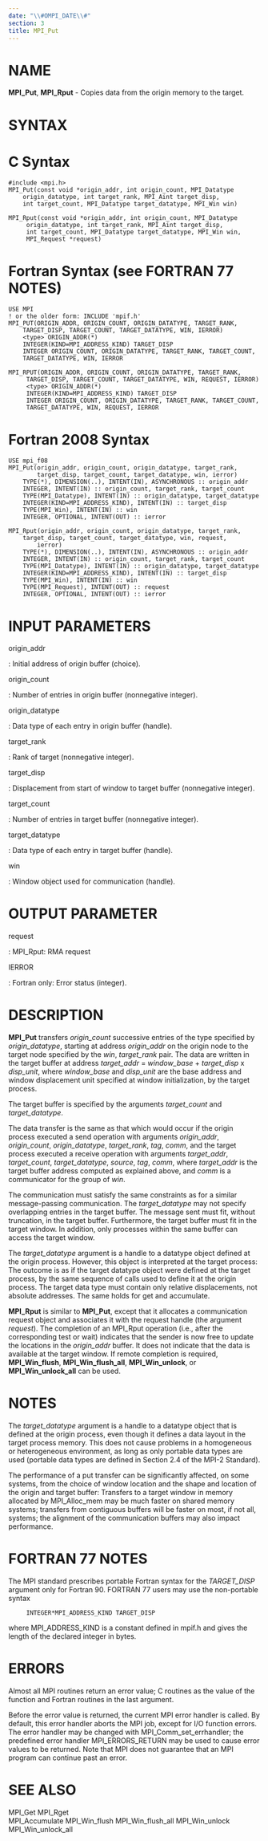 ```yaml
---
date: "\\#OMPI_DATE\\#"
section: 3
title: MPI_Put
---
```


NAME
====

**MPI_Put**, **MPI_Rput** - Copies data from the origin memory to the
target.

SYNTAX
======

C Syntax
========

    #include <mpi.h>
    MPI_Put(const void *origin_addr, int origin_count, MPI_Datatype
    	origin_datatype, int target_rank, MPI_Aint target_disp,
    	int target_count, MPI_Datatype target_datatype, MPI_Win win)

    MPI_Rput(const void *origin_addr, int origin_count, MPI_Datatype
    	 origin_datatype, int target_rank, MPI_Aint target_disp,
    	 int target_count, MPI_Datatype target_datatype, MPI_Win win,
    	 MPI_Request *request)

Fortran Syntax (see FORTRAN 77 NOTES)
=====================================

    USE MPI
    ! or the older form: INCLUDE 'mpif.h'
    MPI_PUT(ORIGIN_ADDR, ORIGIN_COUNT, ORIGIN_DATATYPE, TARGET_RANK,
    	TARGET_DISP, TARGET_COUNT, TARGET_DATATYPE, WIN, IERROR)
    	<type> ORIGIN_ADDR(*)
    	INTEGER(KIND=MPI_ADDRESS_KIND) TARGET_DISP
    	INTEGER ORIGIN_COUNT, ORIGIN_DATATYPE, TARGET_RANK, TARGET_COUNT,
    	TARGET_DATATYPE, WIN, IERROR

    MPI_RPUT(ORIGIN_ADDR, ORIGIN_COUNT, ORIGIN_DATATYPE, TARGET_RANK,
    	 TARGET_DISP, TARGET_COUNT, TARGET_DATATYPE, WIN, REQUEST, IERROR)
    	 <type> ORIGIN_ADDR(*)
    	 INTEGER(KIND=MPI_ADDRESS_KIND) TARGET_DISP
    	 INTEGER ORIGIN_COUNT, ORIGIN_DATATYPE, TARGET_RANK, TARGET_COUNT,
    	 TARGET_DATATYPE, WIN, REQUEST, IERROR

Fortran 2008 Syntax
===================

    USE mpi_f08
    MPI_Put(origin_addr, origin_count, origin_datatype, target_rank,
    		target_disp, target_count, target_datatype, win, ierror)
    	TYPE(*), DIMENSION(..), INTENT(IN), ASYNCHRONOUS :: origin_addr
    	INTEGER, INTENT(IN) :: origin_count, target_rank, target_count
    	TYPE(MPI_Datatype), INTENT(IN) :: origin_datatype, target_datatype
    	INTEGER(KIND=MPI_ADDRESS_KIND), INTENT(IN) :: target_disp
    	TYPE(MPI_Win), INTENT(IN) :: win
    	INTEGER, OPTIONAL, INTENT(OUT) :: ierror

    MPI_Rput(origin_addr, origin_count, origin_datatype, target_rank,
    	target_disp, target_count, target_datatype, win, request,
    		ierror)
    	TYPE(*), DIMENSION(..), INTENT(IN), ASYNCHRONOUS :: origin_addr
    	INTEGER, INTENT(IN) :: origin_count, target_rank, target_count
    	TYPE(MPI_Datatype), INTENT(IN) :: origin_datatype, target_datatype
    	INTEGER(KIND=MPI_ADDRESS_KIND), INTENT(IN) :: target_disp
    	TYPE(MPI_Win), INTENT(IN) :: win
    	TYPE(MPI_Request), INTENT(OUT) :: request
    	INTEGER, OPTIONAL, INTENT(OUT) :: ierror

INPUT PARAMETERS
================

origin_addr

:   Initial address of origin buffer (choice).

origin_count

:   Number of entries in origin buffer (nonnegative integer).

origin_datatype

:   Data type of each entry in origin buffer (handle).

target_rank

:   Rank of target (nonnegative integer).

target_disp

:   Displacement from start of window to target buffer (nonnegative
    integer).

target_count

:   Number of entries in target buffer (nonnegative integer).

target_datatype

:   Data type of each entry in target buffer (handle).

win

:   Window object used for communication (handle).

OUTPUT PARAMETER
================

request

:   MPI_Rput: RMA request

IERROR

:   Fortran only: Error status (integer).

DESCRIPTION
===========

**MPI_Put** transfers *origin_count* successive entries of the type
specified by *origin_datatype*, starting at address *origin_addr* on the
origin node to the target node specified by the *win*, *target_rank*
pair. The data are written in the target buffer at address *target_addr*
= *window_base* + *target_disp* x *disp_unit*, where *window_base* and
*disp_unit* are the base address and window displacement unit specified
at window initialization, by the target process.

The target buffer is specified by the arguments *target_count* and
*target_datatype*.

The data transfer is the same as that which would occur if the origin
process executed a send operation with arguments *origin_addr*,
*origin_count*, *origin_datatype*, *target_rank*, *tag*, *comm*, and the
target process executed a receive operation with arguments
*target_addr*, *target_count*, *target_datatype*, *source*, *tag*,
*comm*, where *target_addr* is the target buffer address computed as
explained above, and *comm* is a communicator for the group of *win*.

The communication must satisfy the same constraints as for a similar
message-passing communication. The *target_datatype* may not specify
overlapping entries in the target buffer. The message sent must fit,
without truncation, in the target buffer. Furthermore, the target buffer
must fit in the target window. In addition, only processes within the
same buffer can access the target window.

The *target_datatype* argument is a handle to a datatype object defined
at the origin process. However, this object is interpreted at the target
process: The outcome is as if the target datatype object were defined at
the target process, by the same sequence of calls used to define it at
the origin process. The target data type must contain only relative
displacements, not absolute addresses. The same holds for get and
accumulate.

**MPI_Rput** is similar to **MPI_Put**, except that it allocates a
communication request object and associates it with the request handle
(the argument *request*). The completion of an MPI_Rput operation (i.e.,
after the corresponding test or wait) indicates that the sender is now
free to update the locations in the *origin_addr* buffer. It does not
indicate that the data is available at the target window. If remote
completion is required, **MPI_Win_flush**, **MPI_Win_flush_all**,
**MPI_Win_unlock**, or **MPI_Win_unlock_all** can be used.

NOTES
=====

The *target_datatype* argument is a handle to a datatype object that is
defined at the origin process, even though it defines a data layout in
the target process memory. This does not cause problems in a homogeneous
or heterogeneous environment, as long as only portable data types are
used (portable data types are defined in Section 2.4 of the MPI-2
Standard).

The performance of a put transfer can be significantly affected, on some
systems, from the choice of window location and the shape and location
of the origin and target buffer: Transfers to a target window in memory
allocated by MPI_Alloc_mem may be much faster on shared memory systems;
transfers from contiguous buffers will be faster on most, if not all,
systems; the alignment of the communication buffers may also impact
performance.

FORTRAN 77 NOTES
================

The MPI standard prescribes portable Fortran syntax for the
*TARGET_DISP* argument only for Fortran 90. FORTRAN 77 users may use the
non-portable syntax

         INTEGER*MPI_ADDRESS_KIND TARGET_DISP

where MPI_ADDRESS_KIND is a constant defined in mpif.h and gives the
length of the declared integer in bytes.

ERRORS
======

Almost all MPI routines return an error value; C routines as the value
of the function and Fortran routines in the last argument.

Before the error value is returned, the current MPI error handler is
called. By default, this error handler aborts the MPI job, except for
I/O function errors. The error handler may be changed with
MPI_Comm_set_errhandler; the predefined error handler MPI_ERRORS_RETURN
may be used to cause error values to be returned. Note that MPI does not
guarantee that an MPI program can continue past an error.

SEE ALSO
========

MPI_Get MPI_Rget\
MPI_Accumulate MPI_Win_flush MPI_Win_flush_all MPI_Win_unlock
MPI_Win_unlock_all

